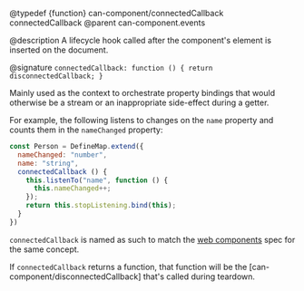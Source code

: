 @typedef {function} can-component/connectedCallback connectedCallback
@parent can-component.events

@description A lifecycle hook called after the component's element is inserted on the document.

@signature `connectedCallback: function () { return disconnectedCallback; }`

Mainly used as the context to orchestrate property bindings that would
otherwise be a stream or an inappropriate side-effect during a getter.

For example, the following listens to changes on the `name` property
and counts them in the `nameChanged` property:

```js
const Person = DefineMap.extend({
  nameChanged: "number",
  name: "string",
  connectedCallback () {
    this.listenTo("name", function () {
      this.nameChanged++;
    });
    return this.stopListening.bind(this);
  }
})
```

`connectedCallback` is named as such to match the [web components](https://developers.google.com/web/fundamentals/web-components/customelements#reactions) spec for the same concept.

If `connectedCallback` returns a function, that function will be the [can-component/disconnectedCallback] that's called during teardown.
